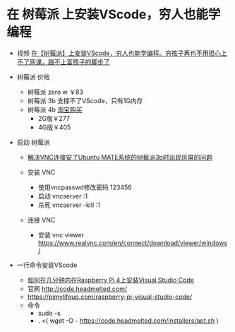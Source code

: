 # 在 树莓派 上安装VScode，穷人也能学编程

- 视频 [在【树莓派】上安装VScode，穷人也能学编程。穷孩子再也不用担心上不了网课，跟不上富孩子的脚步了](https://www.bilibili.com/video/av97641262/)

- 树莓派 价格 
    - 树莓派 zero w  ￥83
    - 树莓派 3b 支撑不了VScode，只有1G内存
    - 树莓派 4b [淘宝购买](https://s.click.taobao.com/t?e=m%3D2%26s%3D%2Be3HE%2F78gn4cQipKwQzePOeEDrYVVa64LKpWJ%2Bin0XLjf2vlNIV67vq%2F9RLX5VH%2Fu6Vvho8Zh8ClldgrEKAMDfvtTsPa%2Bvw8FDXjhIkoffd7RTQd3LKg2nJi6DFpZGNc%2Bht3wBcxEogvC12RxpmE%2F%2F781y6HNSb4geD520RSZ%2BJDRCgKBRXl5cYMXU3NNCg%2F&scm=null&pvid=null&app_pvid=59590_11.9.33.73_509_1584615707568&ptl=floorId%3A17741&originalFloorId%3A17741&app_pvid%3A59590_11.9.33.73_509_1584615707568&union_lens=lensId%3APUB%401584615694%400b1a25cd_3238_170f274a034_9239%4002704xYRf7AxsgwNklmc9WZS)
        - 2G版￥277
        - 4G版￥405

- 启动 树莓派
    - [解决VNC连接安了Ubuntu MATE系统的树莓派3b时出现灰屏的问题](https://blog.csdn.net/qq_32384313/article/details/77533012)

    - 安装 VNC
        - 使用vncpasswd修改密码 123456
        - 启动 vncserver  :1
        - 杀死 vncserver -kill :1
    - 连接 VNC
        - 安装 vnc viewer https://www.realvnc.com/en/connect/download/viewer/windows/
        
- 一行命令安装VScode
    - [如何在几分钟内在Raspberry Pi 4上安装Visual Studio Code](https://www.hanselman.com/blog/HowToInstallVisualStudioCodeOnARaspberryPi4InMinutes.aspx)
    - 官网 http://code.headmelted.com/
    - https://pimylifeup.com/raspberry-pi-visual-studio-code/
    - 命令
        - sudo -s
        - . <( wget -O - https://code.headmelted.com/installers/apt.sh )